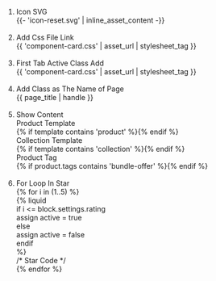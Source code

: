 <ol>
  <li>
    Icon SVG <br>
    {{- 'icon-reset.svg' | inline_asset_content -}}
  </li>
  <br>
  <li>
    Add Css File Link <br>
    {{ 'component-card.css' | asset_url | stylesheet_tag }}
  </li>
  <br>
  <li>
    First Tab Active Class Add <br>
    {{ 'component-card.css' | asset_url | stylesheet_tag }}
  </li>
  <br>
  <li>
    Add Class as The Name of Page <br>
    {{ page_title | handle }}
  </li>
  <br>
  <li>
    Show Content <br>
    Product Template <br> {% if template contains 'product' %}{% endif %} <br>
    Collection Template <br> {% if template contains 'collection' %}{% endif %} <br>
    Product Tag <br> {% if product.tags contains 'bundle-offer' %}{% endif %}
  </li>
  <br>
  <li>
    For Loop In Star <br>
    {% for i in (1..5) %} <br>
      {% liquid <br>
        if i <= block.settings.rating <br>
          assign active = true <br> 
        else <br>
          assign active = false <br>
        endif <br>
      %} <br>
      /* Star Code */ <br>
    {% endfor %}
  </li>
</ol>

